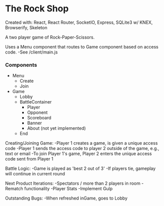 # The Rock Shop
Created with: React, React Router, SocketIO, Express, SQLite3 w/ KNEX, Browserify, Skeleton

A two player game of Rock-Paper-Scissors.


Uses a Menu component that routes to Game component based on access code.
-See /client/main.js

### Components
  * Menu
  	* Create
  	* Join
  * Game
    * Lobby
    * BattleContainer
      * Player
      * Opponent
      * Scoreboard
      * Banner
      * About (not yet implemented)
    * End

Creating/Joining Game:
-Player 1 creates a game, is given a unique access code
-Player 1 sends the access code to player 2 outside of the game, e.g., text or email
-To join Player 1's game, Player 2 enters the unique access code sent from Player 1

Battle Logic:
-Game is played as 'best 2 out of 3'
-If players tie, gameplay will continue in current round




Next Product Iterations:
-Spectators / more than 2 players in room
-Rematch functionality
-Player Stats
-Implement Gulp


Outstanding Bugs:
-When refreshed inGame, goes to Lobby
